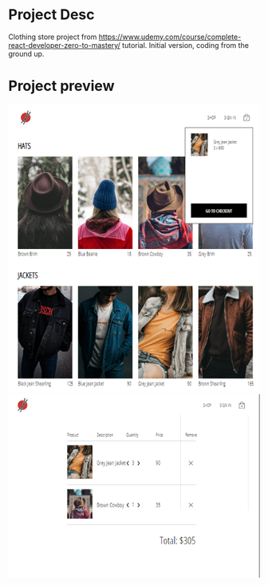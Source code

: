 # Project Desc

Clothing store project from https://www.udemy.com/course/complete-react-developer-zero-to-mastery/ tutorial.
Initial version, coding from the ground up.

# Project preview

![Project preview1](Category.png)
![Project preview2](Checkout.png)
